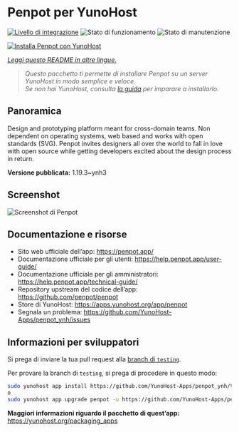 <!--
N.B.: Questo README è stato automaticamente generato da <https://github.com/YunoHost/apps/tree/master/tools/readme_generator>
NON DEVE essere modificato manualmente.
-->

# Penpot per YunoHost

[![Livello di integrazione](https://dash.yunohost.org/integration/penpot.svg)](https://dash.yunohost.org/appci/app/penpot) ![Stato di funzionamento](https://ci-apps.yunohost.org/ci/badges/penpot.status.svg) ![Stato di manutenzione](https://ci-apps.yunohost.org/ci/badges/penpot.maintain.svg)

[![Installa Penpot con YunoHost](https://install-app.yunohost.org/install-with-yunohost.svg)](https://install-app.yunohost.org/?app=penpot)

*[Leggi questo README in altre lingue.](./ALL_README.md)*

> *Questo pacchetto ti permette di installare Penpot su un server YunoHost in modo semplice e veloce.*  
> *Se non hai YunoHost, consulta [la guida](https://yunohost.org/install) per imparare a installarlo.*

## Panoramica

Design and prototyping platform meant for cross-domain teams. Non dependent on operating systems, web based and works with open standards (SVG). Penpot invites designers all over the world to fall in love with open source while getting developers excited about the design process in return.

**Versione pubblicata:** 1.19.3~ynh3

## Screenshot

![Screenshot di Penpot](./doc/screenshots/189871786-0b44f7cf-3a0a-4445-a87b-9919ec398bf7.gif)

## Documentazione e risorse

- Sito web ufficiale dell’app: <https://penpot.app/>
- Documentazione ufficiale per gli utenti: <https://help.penpot.app/user-guide/>
- Documentazione ufficiale per gli amministratori: <https://help.penpot.app/technical-guide/>
- Repository upstream del codice dell’app: <https://github.com/penpot/penpot>
- Store di YunoHost: <https://apps.yunohost.org/app/penpot>
- Segnala un problema: <https://github.com/YunoHost-Apps/penpot_ynh/issues>

## Informazioni per sviluppatori

Si prega di inviare la tua pull request alla [branch di `testing`](https://github.com/YunoHost-Apps/penpot_ynh/tree/testing).

Per provare la branch di `testing`, si prega di procedere in questo modo:

```bash
sudo yunohost app install https://github.com/YunoHost-Apps/penpot_ynh/tree/testing --debug
o
sudo yunohost app upgrade penpot -u https://github.com/YunoHost-Apps/penpot_ynh/tree/testing --debug
```

**Maggiori informazioni riguardo il pacchetto di quest’app:** <https://yunohost.org/packaging_apps>
